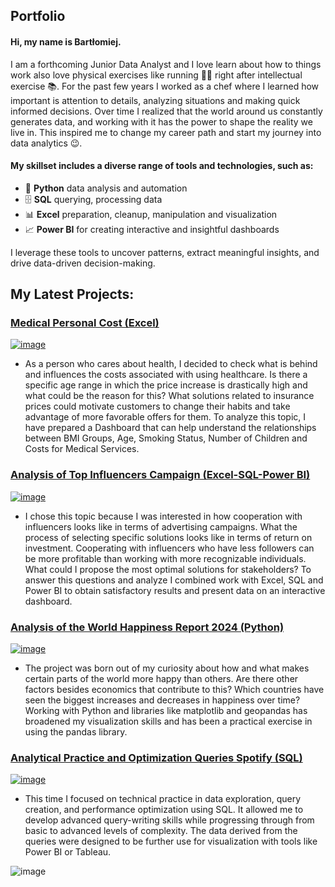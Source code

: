 ## Portfolio

#### Hi, my name is Bartłomiej.

I am a forthcoming Junior Data Analyst and I love learn about how to things work also love physical exercises like running 🏃‍♂️ right after intellectual exercise 📚. For the past few years I worked as a chef where I learned how important is attention to details, analyzing situations and making quick informed decisions.
Over time I realized that the world around us constantly generates data, and working with it has the power to shape the reality we live in. This inspired me to change my career path and start my journey into data analytics 😉.


#### My skillset includes a diverse range of tools and technologies, such as:

- 🐍 **Python** data analysis and automation
- 🗄️ **SQL** querying, processing data
- 📊 **Excel** preparation, cleanup, manipulation and visualization
- 📈 **Power BI** for creating interactive and insightful dashboards

I leverage these tools to uncover patterns, extract meaningful insights, and drive data-driven decision-making.

## My Latest Projects:

### [Medical Personal Cost (Excel)](https://github.com/BartlomiejIT/Portfolio-Projects/tree/main/Analysis%20of%20Medical%20Personal%20Cost%20(Excel))

[![image](https://github.com/user-attachments/assets/aa4512fd-728e-4b85-8971-b516368d331f)](https://github.com/BartlomiejIT/Portfolio-Projects/tree/main/Analysis%20of%20Medical%20Personal%20Cost%20(Excel)) 

- As a person who cares about health, I decided to check what is behind and influences the costs associated with using healthcare. Is there a specific age range in which the price increase is drastically high and what could be the reason for this? What solutions related to insurance prices could motivate customers to change their habits and take advantage of more favorable offers for them. To analyze this topic, I have prepared a Dashboard that can help understand the relationships between BMI Groups, Age, Smoking Status, Number of Children and Costs for Medical Services.

### [Analysis of Top Influencers Campaign (Excel-SQL-Power BI)](https://github.com/BartlomiejIT/Portfolio-Projects/tree/main/Analysis%20Top%20Influencers%20Campaign%20(Excel%20-%20SQL%20-%20Power%20BI))

[![image](https://github.com/user-attachments/assets/7bda1393-069c-4411-a410-fe771a265392)](https://github.com/BartlomiejIT/Portfolio-Projects/tree/main/Analysis%20Top%20Influencers%20Campaign%20(Excel%20-%20SQL%20-%20Power%20BI))

- I chose this topic because I was interested in how cooperation with influencers looks like in terms of advertising campaigns. What the process of selecting specific solutions looks like in terms of return on investment. Cooperating with influencers who have less followers can be more profitable than working with more recognizable individuals. What could I propose the most optimal solutions for stakeholders? To answer this questions and analyze I combined work with Excel, SQL and Power BI to obtain satisfactory results and present data on an interactive dashboard.

### [Analysis of the World Happiness Report 2024 (Python)](https://github.com/BartlomiejIT/Portfolio-Projects/tree/main/World%20Happiness%20Report%202024%20(Python))

[![image](https://github.com/user-attachments/assets/7310e5b4-56ea-44df-8223-b7cfa6e0857c)
](https://github.com/BartlomiejIT/Portfolio-Projects/tree/main/World%20Happiness%20Report%202024%20(Python))

- The project was born out of my curiosity about how and what makes certain parts of the world more happy than others. Are there other factors besides economics that contribute to this? Which countries have seen the biggest increases and decreases in happiness over time? Working with Python and libraries like matplotlib and geopandas has broadened my visualization skills and has been a practical exercise in using the pandas library.

### [Analytical Practice and Optimization Queries Spotify (SQL)](https://github.com/BartlomiejIT/Portfolio-Projects/tree/main/Analytical%20Practice%20and%20Optimization%20Queries%20Spotify%20Dataset%20(SQL))

[![image](https://github.com/user-attachments/assets/05e61662-2d74-41a5-bc1b-d33d0744627d)](https://github.com/BartlomiejIT/Portfolio-Projects/tree/main/Analytical%20Practice%20and%20Optimization%20Queries%20Spotify%20Dataset%20(SQL))

- This time I focused on technical practice in data exploration, query creation, and performance optimization using SQL. It allowed me to develop advanced query-writing skills while progressing through from basic to advanced levels of complexity. The data derived from the queries were designed to be further use for visualization with tools like Power BI or Tableau.

![image](https://github.com/user-attachments/assets/6a042d7b-199a-450c-a8fa-0b84ce5582da)


